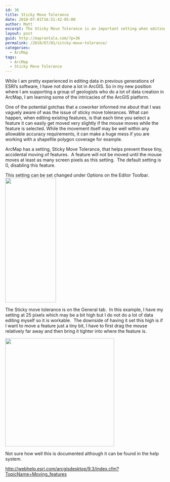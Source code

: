 ```yaml
---
id: 36
title: Sticky Move Tolerance
date: 2010-07-01T16:51:42-05:00
author: Matt
excerpt: The Sticky Move Tolerance is an important setting when editing data in ArcMap.
layout: post
guid: http://maprantala.com/?p=36
permalink: /2010/07/01/sitcky-move-tolerance/
categories:
  - ArcMap
tags:
  - ArcMap
  - Sticky Move Tolerance
---
```

While I am pretty experienced in editing data in previous generations of ESRI&#8217;s software, I have not done a lot in ArcGIS. So in my new position where I am supporting a group of geologists who do a lot of data creation in ArcMap, I am learning some of the intricacies of the ArcGIS platform.

One of the potential gotchas that a coworker informed me about that I was vaguely aware of was the issue of sticky move tolerances. What can happen, when editing existing features, is that each time you select a feature it can easily get moved very slightly if the mouse moves while the feature is selected. While the movement itself may be well within any allowable accuracy requirements, it can make a huge mess if you are working with a shapefile polygon coverage for example.

ArcMap has a setting, Sticky Move Tolerance, that helps prevent these tiny, accidental moving of features.  A feature will not be moved until the mouse moves at least as many screen pixels as this setting.  The default setting is 0, disabling this feature.

This setting can be set changed under Options on the Editor Toolbar.  
[<img class="alignnone size-medium wp-image-37" title="ArcMap Editor Setting" src="https://i2.wp.com/maprantala.com/wp-content/uploads/2010/07/setting.jpg?resize=160%2C393" alt="" width="160" height="393" data-recalc-dims="1" />](https://i2.wp.com/maprantala.com/wp-content/uploads/2010/07/setting.jpg)

The Sticky move tolerance is on the General tab.  In this example, I have my setting at 25 pixels which may be a bit high but I do not do a lot of data editing myself so it is workable.  The downside of having it set this high is if I want to move a feature just a tiny bit, I have to first drag the mouse relatively far away and then bring it tighter into where the feature is.

[<img class="alignnone size-medium wp-image-38" title="Options" src="https://i1.wp.com/maprantala.com/wp-content/uploads/2010/07/options.jpg?resize=344%2C341" alt="" width="344" height="341" data-recalc-dims="1" />](https://i1.wp.com/maprantala.com/wp-content/uploads/2010/07/options.jpg)

Not sure how well this is documented although it can be found in the help system.

<a href="http://webhelp.esri.com/arcgisdesktop/9.3/index.cfm?TopicName=Moving_features" target="_blank" rel="noopener">http://webhelp.esri.com/arcgisdesktop/9.3/index.cfm?TopicName=Moving_features</a>